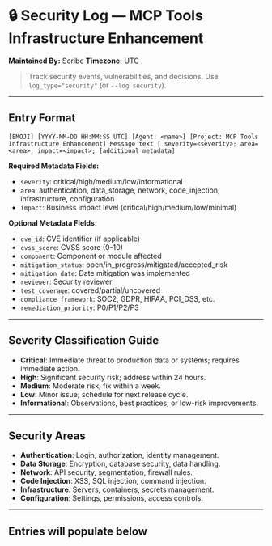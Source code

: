 
# 🔒 Security Log — MCP Tools Infrastructure Enhancement
**Maintained By:** Scribe
**Timezone:** UTC

> Track security events, vulnerabilities, and decisions. Use `log_type="security"` (or `--log security`).

---



## Entry Format
```
[EMOJI] [YYYY-MM-DD HH:MM:SS UTC] [Agent: <name>] [Project: MCP Tools Infrastructure Enhancement] Message text | severity=<severity>; area=<area>; impact=<impact>; [additional metadata]
```

**Required Metadata Fields:**
- `severity`: critical/high/medium/low/informational
- `area`: authentication, data_storage, network, code_injection, infrastructure, configuration
- `impact`: Business impact level (critical/high/medium/low/minimal)

**Optional Metadata Fields:**
- `cve_id`: CVE identifier (if applicable)
- `cvss_score`: CVSS score (0-10)
- `component`: Component or module affected
- `mitigation_status`: open/in_progress/mitigated/accepted_risk
- `mitigation_date`: Date mitigation was implemented
- `reviewer`: Security reviewer
- `test_coverage`: covered/partial/uncovered
- `compliance_framework`: SOC2, GDPR, HIPAA, PCI_DSS, etc.
- `remediation_priority`: P0/P1/P2/P3

---

## Severity Classification Guide
- **Critical**: Immediate threat to production data or systems; requires immediate action.
- **High**: Significant security risk; address within 24 hours.
- **Medium**: Moderate risk; fix within a week.
- **Low**: Minor issue; schedule for next release cycle.
- **Informational**: Observations, best practices, or low-risk improvements.

---

## Security Areas
- **Authentication**: Login, authorization, identity management.
- **Data Storage**: Encryption, database security, data handling.
- **Network**: API security, segmentation, firewall rules.
- **Code Injection**: XSS, SQL injection, command injection.
- **Infrastructure**: Servers, containers, secrets management.
- **Configuration**: Settings, permissions, access controls.

---

## Entries will populate below
